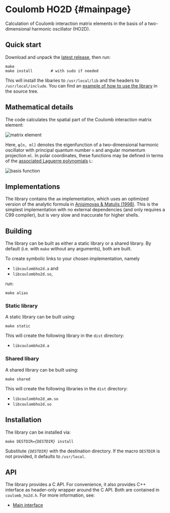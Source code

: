 # Coulomb HO2D {#mainpage}

Calculation of Coulomb interaction matrix elements in the basis of a
two-dimensional harmonic oscillator (HO2D).

## Quick start

Download and unpack the [latest release][7], then run:

    make
    make install        # with sudo if needed

This will install the libaries to `/usr/local/lib` and the headers to
`/usr/local/include`.  You can find an [example of how to use the library][8]
in the source tree.

## Mathematical details

The code calculates the spatial part of the Coulomb interaction matrix
element:

![matrix element][9]

Here, `φ[n, ml]` denotes the eigenfunction of a two-dimensional harmonic
oscillator with principal quantum number `n` and angular momentum projection
`ml`.  In polar coordinates, these functions may be defined in terms of the
[associated Laguerre polynomials][11] `L`:

![basis function][10]

## Implementations

The library contains the `am` implementation, which uses an optimized version
of the analytic formula in [Anisimovas & Matulis (1998)][1].  This is the
simplest implementation with no external dependencies (and only requires a C99
compiler), but is very slow and inaccurate for higher shells.

## Building

The library can be built as either a static library or a shared library.  By
default (i.e. with `make` without any arguments), both are built.

To create symbolic links to your chosen implementation, namely

  - `libcoulombho2d.a` and
  - `libcoulombho2d.so`,

run:

    make alias

### Static library

A static library can be built using:

    make static

This will create the following library in the `dist` directory:

  - <code>libcoulombho2d.a</code>

### Shared libary

A shared library can be built using:

    make shared

This will create the following libraries in the `dist` directory:

  - `libcoulombho2d_am.so`
  - `libcoulombho2d.so`

## Installation

The library can be installed via:

<pre><code>make DESTDIR=<var>{DESTDIR}</var> install</code></pre>

Substitute <code><var>{DESTDIR}</var></code> with the destination directory.
If the macro `DESTDIR` is not provided, it defaults to `/usr/local`.

## API

The library provides a C API.  For convenience, it also provides C++ interface
as header-only wrapper around the C API.  Both are contained in
`coulomb_ho2d.h`.  For more information, see:

  - [Main interface](group__main.html)

[1]:  http://dx.doi.org/10.1088/0953-8984/10/3/013
[11]: https://en.wikipedia.org/wiki/Laguerre_polynomials#Generalized_Laguerre_polynomials

[6]:  http://xrf.github.io/coulomb_ho2d
[7]:  https://github.com/xrf/coulomb_ho2d/releases
[8]:  https://github.com/xrf/coulomb_ho2d/blob/master/src/example.c
[9]:  https://github.com/xrf/coulomb_ho2d/raw/master/equation-matrix-element.png
[10]: https://github.com/xrf/coulomb_ho2d/raw/master/equation-basis-function.png

